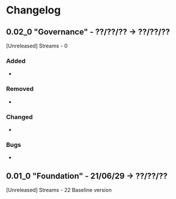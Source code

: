 
# Changelog


## 0.02_0 "Governance" - ??/??/?? -> ??/??/??
[Unreleased] Streams - 0
### Added
- 
### Removed
- 
### Changed
- 
### Bugs
- 


## 0.01_0 "Foundation" - 21/06/29 -> ??/??/??
[Unreleased] Streams - 22
Baseline version